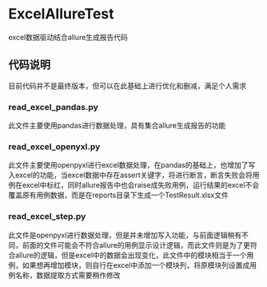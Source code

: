 # ExcelAllureTest
excel数据驱动结合allure生成报告代码

## 代码说明
目前代码并不是最终版本，但可以在此基础上进行优化和删减，满足个人需求
### read_excel_pandas.py
此文件主要使用pandas进行数据处理，具有集合allure生成报告的功能

### read_excel_openyxl.py
此文件主要使用openpyxl进行excel数据处理，在pandas的基础上，也增加了写入excel的功能，当excel数据中存在assert关键字，将进行断言，断言失败会将用例在excel中标红，同时allure报告中也会raise成失败用例，运行结果的excel不会覆盖原有用例数据，而是在reports目录下生成一个TestResult.xlsx文件

### read_excel_step.py
此文件是openpyxl进行数据处理，但是并未增加写入功能，与前面逻辑稍有不同，前面的文件可能会不符合allure的用例显示设计逻辑，而此文件则是为了更符合allure的逻辑，但是excel中的数据会出现变化，此文件中的模块相当于一个用例，如果想再增加模块，则自行在excel中添加一个模块列，将原模块列设置成用例名称，数据提取方式需要稍作修改
